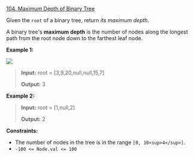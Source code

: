 [104\. Maximum Depth of Binary Tree](https://leetcode.com/problems/maximum-depth-of-binary-tree/)

Given the `root` of a binary tree, return _its maximum depth_.

A binary tree's **maximum depth** is the number of nodes along the longest path from the root node down to the farthest leaf node.

**Example 1:**

![](https://assets.leetcode.com/uploads/2020/11/26/tmp-tree.jpg)

<blockquote>
<strong>Input:</strong> root = [3,9,20,null,null,15,7]

<strong>Output:</strong> 3
</blockquote>

**Example 2:**

<blockquote>
<strong>Input:</strong> root = [1,null,2]

<strong>Output:</strong> 2
</blockquote>

**Constraints:**

-   The number of nodes in the tree is in the range `[0, 10<sup>4</sup>]`.
-   `-100 <= Node.val <= 100`
